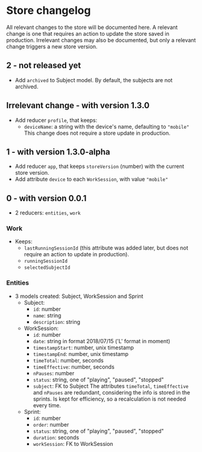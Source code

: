 # Store changelog
All relevant changes to the store will be documented here.
A relevant change is one that requires an action to update the store saved in
production.
Irrelevant changes may also be documented, but only a relevant change triggers
a new store version.

## 2 - not released yet
* Add `archived` to Subject model. By default, the subjects are not archived.


## Irrelevant change - with version 1.3.0
* Add reducer `profile`, that keeps:
  - `deviceName`: a string with the device's name, defaulting to `"mobile"`
  This change does not require a store update in production.


## 1 - with version 1.3.0-alpha
* Add reducer `app`, that keeps `storeVersion` (number) with the current store
  version.
* Add attribute `device` to each `WorkSession`, with value `"mobile"`


## 0 - with version 0.0.1
* 2 reducers: `entities`, `work`

### Work
* Keeps:
  - `lastRunningSessionId` (this attribute was added later, but does not require
    an action to update in production).
  - `runningSessionId`
  - `selectedSubjectId`

### Entities
* 3 models created: Subject, WorkSession and Sprint
  - Subject:
    + `id`: number
    + `name`: string
    + `description`: string
  - WorkSession:
    + `id`: number
    + `date`: string in format 2018/07/15 ('L' format in moment)
    + `timestampStart`: number, unix timestamp
    + `timestampEnd`: number, unix timestamp
    + `timeTotal`: number, seconds
    + `timeEffective`: number, seconds
    + `nPauses`: number
    + `status`: string, one of "playing", "paused", "stopped"
    + `subject`: FK to Subject
    The attributes `timeTotal`, `timeEffective` and `nPauses` are redundant,
    considering the info is stored in the sprints. Is kept for efficiency,
    so a recalculation is not needed every time.
  - Sprint:
    + `id`: number
    + `order`: number
    + `status`: string, one of "playing", "paused", "stopped"
    + `duration`: seconds
    + `workSession`: FK to WorkSession
